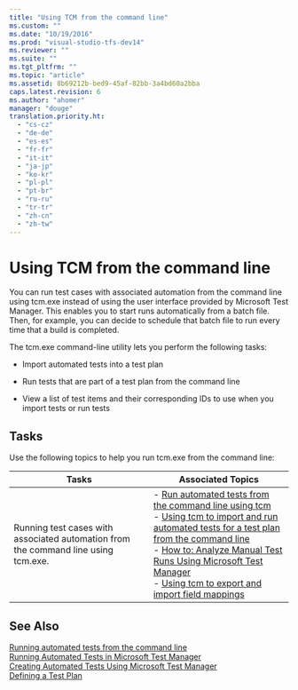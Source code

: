 ```yaml
---
title: "Using TCM from the command line"
ms.custom: ""
ms.date: "10/19/2016"
ms.prod: "visual-studio-tfs-dev14"
ms.reviewer: ""
ms.suite: ""
ms.tgt_pltfrm: ""
ms.topic: "article"
ms.assetid: 8b69212b-bed9-45af-82bb-3a4bd60a2bba
caps.latest.revision: 6
ms.author: "ahomer"
manager: "douge"
translation.priority.ht: 
  - "cs-cz"
  - "de-de"
  - "es-es"
  - "fr-fr"
  - "it-it"
  - "ja-jp"
  - "ko-kr"
  - "pl-pl"
  - "pt-br"
  - "ru-ru"
  - "tr-tr"
  - "zh-cn"
  - "zh-tw"
---
```

# Using TCM from the command line
You can run test cases with associated automation from the command line using tcm.exe instead of using the user interface provided by Microsoft Test Manager. This enables you to start runs automatically from a batch file. Then, for example, you can decide to schedule that batch file to run every time that a build is completed.  
  
 The tcm.exe command-line utility lets you perform the following tasks:  
  
-   Import automated tests into a test plan  
  
-   Run tests that are part of a test plan from the command line  
  
-   View a list of test items and their corresponding IDs to use when you import tests or run tests  
  
## Tasks  
 Use the following topics to help you run tcm.exe from the command line:  
  
|Tasks|Associated Topics|  
|-----------|-----------------------|  
|Running test cases with associated automation from the command line using tcm.exe.|-   [Run automated tests from the command line using tcm](../test/run-automated-tests-from-the-command-line-using-tcm.md)<br />-   [Using tcm to import and run automated tests for a test plan from the command line](../test/b45def12-0e67-4270-89ea-67c41bc188a7.md)<br />-   [How to: Analyze Manual Test Runs Using Microsoft Test Manager](http://msdn.microsoft.com/en-us/8fd8b3d5-d71e-4a37-91a4-354ab00e32ed)<br />-   [Using tcm to export and import field mappings](../test/using-tcm-to-export-and-import-field-mappings.md)|  
  
## See Also  
 [Running automated tests from the command line](../test/running-automated-tests-from-the-command-line.md)   
 [Running Automated Tests in Microsoft Test Manager](http://msdn.microsoft.com/en-us/0632f265-63fe-4859-a413-9bb934c66835)   
 [Creating Automated Tests Using Microsoft Test Manager](http://msdn.microsoft.com/en-us/7b5075ee-ddfe-411d-b1d4-94283550a5d0)   
 [Defining a Test Plan](../test_notintoc/defining-a-test-plan.md)